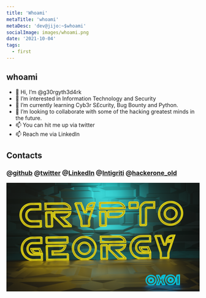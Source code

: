 ```yaml
---
title: 'Whoami'
metaTitle: 'whoami'
metaDesc: 'dev@jijo:~$whoami'
socialImage: images/whoami.png
date: '2021-10-04'
tags:
  - first
---
```


## whoami

- 👋 Hi, I’m @g30rgyth3d4rk
- 👀 I’m interested in Information Technology and Security
- 🌱 I’m currently learning Cyb3r S£curity, Bug Bounty and Python.
- 💞️ I’m looking to collaborate with some of the hacking greatest minds in the future.
- 📫 You can hit me up via twitter
- 📫 Reach me via LinkedIn

## Contacts

### @[github](https://github.com/crypt0g30rgy)  @[twitter](https://twitter.com/crypt0g30rgy) @[LinkedIn](https://www.linkedin.com/in/george-maina-waithaka-95a465214/)   @[Intigriti](https://app.intigriti.com/profile/g30rgyth3d4rk) @[hackerone_old](https://hackerone.com/crypt0p3n3tr4t0r?type=user)

![Logo](/images/whoami.png)
